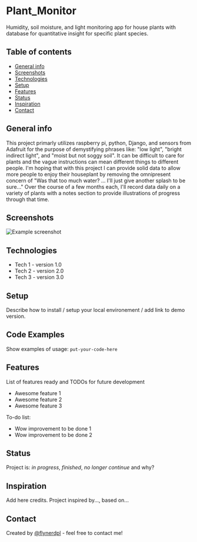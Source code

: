 # Plant_Monitor
Humidity, soil moisture, and light monitoring app for house plants with database for quantitative insight for specific plant species.

## Table of contents
* [General info](#general-info)
* [Screenshots](#screenshots)
* [Technologies](#technologies)
* [Setup](#setup)
* [Features](#features)
* [Status](#status)
* [Inspiration](#inspiration)
* [Contact](#contact)

## General info
This project primarly utilizes raspberry pi, python, Django, and sensors
from Adafruit for the purpose of demystifying phrases like: "low light", 
"bright indirect light", and "moist but not soggy soil". It can be difficult
to care for plants and the vague instructions can mean different things to
different people. I'm hoping that with this project I can provide solid
data to allow more people to enjoy their houseplant by removing the 
omnipresent concern of "Was that too much water? ... I'll just give another 
splash to be sure..."
Over the course of a few months each, I'll record data daily on a variety of plants with a notes section to provide illustrations of progress through that time. 

## Screenshots
![Example screenshot](./img/screenshot.png)


## Technologies
* Tech 1 - version 1.0
* Tech 2 - version 2.0
* Tech 3 - version 3.0

## Setup
Describe how to install / setup your local environement / add link to demo version.

## Code Examples
Show examples of usage:
`put-your-code-here`

## Features
List of features ready and TODOs for future development
* Awesome feature 1
* Awesome feature 2
* Awesome feature 3

To-do list:
* Wow improvement to be done 1
* Wow improvement to be done 2

## Status
Project is: _in progress_, _finished_, _no longer continue_ and why?

## Inspiration
Add here credits. Project inspired by..., based on...

## Contact
Created by [@flynerdpl](https://www.flynerd.pl/) - feel free to contact me!
